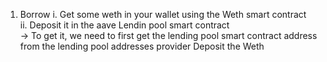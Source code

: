 1. Borrow
   i. Get some weth in your wallet using the Weth smart contract  
   ii. Deposit it in the aave Lendin pool smart contract  
    -> To get it, we need to first get the lending pool smart contract address from the lending pool addresses provider
   Deposit the Weth
